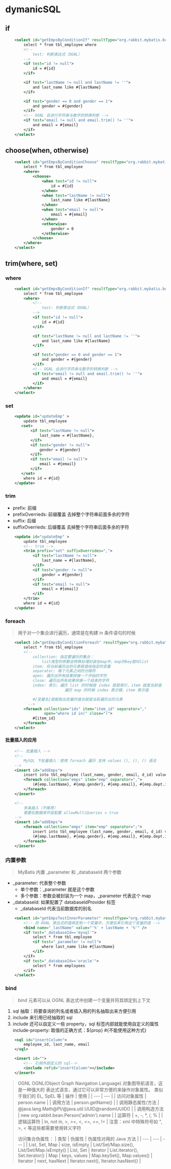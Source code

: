 # dymanicSQL
## if
```xml
    <select id="getEmpsByConditionIf" resultType="org.rabbit.mybatis.bean.Employee">
        select * from tbl_employee where
        <!--
            test: 判断表达式（OGNL）
        -->
        <if test="id != null">
            id = #{id}
        </if>

        <if test="lastName != null and lastName != ''">
            and last_name like #{lastName}
        </if>

        <if test="gender == 0 and gender == 1">
            and gender = #{gender}
        </if>
        <!-- OGNL 会进行字符串与数字的转换判断 -->
        <if test="email != null and email.trim() != ''">
            and email = #{email}
        </if>
    </select>
```

## choose(when, otherwise)
```xml
    <select id="getEmpsByConditionChoose" resultType="org.rabbit.mybatis.bean.Employee">
        select * from tbl_employee
        <where>
            <choose>
                <when test="id != null">
                    id = #{id}
                </when>
                <when test="lastName != null">
                    last_name like #{lastName}
                </when>
                <when test="email != null">
                    email = #{email}
                </when>
                <otherwise>
                    gender = 0
                </otherwise>
            </choose>
        </where>
    </select>
```

## trim(where, set)
### where
```xml
    <select id="getEmpsByConditionIf" resultType="org.rabbit.mybatis.bean.Employee">
        select * from tbl_employee
        <where>
            <!--
                test: 判断表达式（OGNL）
            -->
            <if test="id != null">
                id = #{id}
            </if>

            <if test="lastName != null and lastName != ''">
                and last_name like #{lastName}
            </if>

            <if test="gender == 0 and gender == 1">
                and gender = #{gender}
            </if>
            <!-- OGNL 会进行字符串与数字的转换判断 -->
            <if test="email != null and email.trim() != ''">
                and email = #{email}
            </if>
        </where>
    </select>
```

### set
```xml
    <update id="updateEmp" >
        update tbl_employee
       <set>
           <if test="lastName != null">
               last_name = #{lastName},
           </if>
           <if test="gender != null">
               gender = #{gender}
           </if>
           <if test="email != null">
               email = #{email}
           </if>
       </set>
        where id = #{id}
    </update>
```

### trim
- prefix: 前缀
- prefixOverrieds: 前缀覆盖 去掉整个字符串前面多余的字符
- suffix: 后缀
- suffixOverrieds: 后缀覆盖 去掉整个字符串后面多余的字符

```xml
    <update id="updateEmp" >
        update tbl_employee
        <!-- trim -->
        <trim prefix="set" suffixOverrides=",">
            <if test="lastName != null">
                last_name = #{lastName},
            </if>
            <if test="gender != null">
                gender = #{gender}
            </if>
            <if test="email != null">
                email = #{email}
            </if>
        </trim>
        where id = #{id}
    </update>
```

### foreach
> 用于对一个集合进行遍历，通常是在构建 in 条件语句的时候
```xml
    <select id="getEmpsByConditionForeach" resultType="org.rabbit.mybatis.bean.Employee">
        select * from tbl_employee
        <!--
            collection: 指定要遍历的集合：
                list类型的参数会特殊处理封装在map中，map的key就叫list
            item: 将当前遍历出的元素赋值给指定的变量
            separator: 每个元素之间的分隔符
            open: 遍历出所有结果拼接一个开始的字符
            close: 遍历出所有结果拼接一个结束的字符
            index: 索引，遍历 list 的时候是 index 就是索引，item 就是当前值
                          遍历 map 的时候 index 表示键，item 表示值

            #{变量名}就能取出变量的值也就是当前遍历出的元素
          -->
        <foreach collection="ids" item="item_id" separator=","
                 open="where id in(" close=")">
            #{item_id}
        </foreach>
    </select>
```

#### 批量插入的应用
```xml
    <!-- 批量插入 -->
    <!--
        MySQL 下批量插入：使用 foreach 遍历 支持 values (), (), () 语法
    -->
    <insert id="addEmps">
        insert into tbl_employee (last_name, gender, email, d_id) values
        <foreach collection="emps" item="emp" separator=",">
            (#{emp.lastName}, #{emp.gender}, #{emp.email}, #{emp.dept.id})
        </foreach>
    </insert>

    <!--
        多条插入（不推荐）
        需要在数据库开启配置 allowMultiQueries = true
    -->
    <insert id="addEmps">
        <foreach collection="emps" item="emp" separator=";">
            insert into tbl_employee (last_name, gender, email, d_id) values
            (#{emp.lastName}, #{emp.gender}, #{emp.email}, #{emp.dept.id})
        </foreach>
    </insert>
```

### 内置参数
> MyBatis 内置 _parameter 和 _databaseId 两个参数
- _parameter: 代表整个参数
    - 单个参数：_parameter 就是这个参数
    - 多个参数：参数会被封装为一个 map，_parameter 代表这个 map
- _databaseId: 如果配置了 databaseIdProvider 标签
    - _databaseId 代表当前数据库的别名
```xml
    <select id="getEmpsTestInnerParameter" resultType="org.rabbit.mybatis.bean.Employee">
        <!-- 将 OGNL 表达式的值绑定到一个变量中，方便后来引用这个变量的值 -->
        <bind name="_lastName" value="'%' + lastName + '%'" />
        <if test="_databaseId=='mysql'">
            select * from tbl_employee
            <if test="_parameter != null">
                where last_name like #{lastName}
            </if>
        </if>
        <if test="_databaseId=='oracle'">
            select * from employees
        </if>
    </select>
```

### bind
> bind 元素可以从 OGNL 表达式中创建一个变量并将其绑定到上下文
1. sql 抽取：将要查询的列名或者插入用的列名抽取出来方便引用
2. include 来引用已经抽取的 sql
3. include 还可以自定义一些 property，sql 标签内部就能使用自定义的属性
    include-property: 取值的正确方式：${prop} #{不能使用这种方式}

```xml
    <sql id="insertColumn">
        employee_id, last_name, email
    </sql>
```

```xml
    <insert id="">
        <!-- 引用外部定义的 sql-->
        <include refid="insertColumn"></include>
    </insert>
```

> OGNL
> OGNL(Object Graph Navigation Language) 对象图导航语言，这是一种强大的
> 表达式语言，通过它可以非常方便的来操作对象属性。 类似于我们的 EL, SpEL 等
> | 操作 | 使用 |
> | --- | --- |
> | 访问对象属性 | person.name |
> | 调用方法 | person.getName() |
> | 调用静态属性/方法 | @java.lang.Math@PI/@java.util.UUID@randomUUID() |
> | 调用构造方法 | new org.rabbit.bean.Person('admin').name |
> | 运算符 | +, -, *, /, % |
> | 逻辑运算符 | in, not in, >, >=, <, <=, ==, != |
> 注意：xml 中特殊符号如 ", >, < 等这些都需要使用转义字符
> 
> 访问集合伪属性：
> | 类型 | 伪属性 | 伪属性对用的 Java 方法 |
> | --- | --- | --- |
> | List, Set, Map | size, isEmpty | List/Set/Map.size(), List/Set/Map.isEmpty() |
> List, Set | iterator | List.iterator(), Set.iterator() |
> Map | keys, values | Map.keySet(), Map.values() |
> Iterator | next, hasNext | Iterator.next(), Iterator.hasNext() |